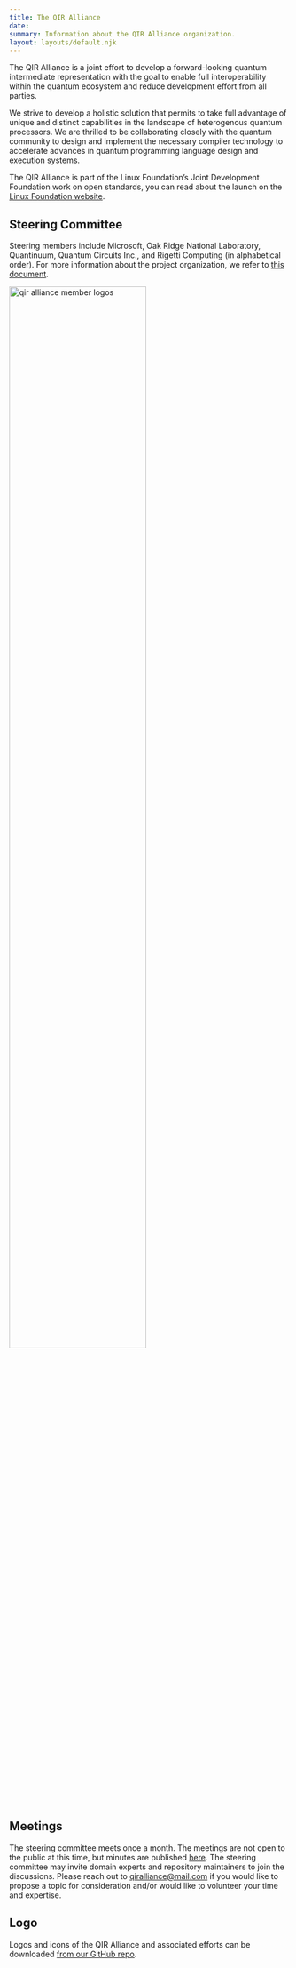 ```yaml
---
title: The QIR Alliance
date:
summary: Information about the QIR Alliance organization.
layout: layouts/default.njk
---
```


The QIR Alliance is a joint effort to develop a forward-looking quantum intermediate representation with the goal to enable full interoperability within the quantum ecosystem and reduce development effort from all parties.

We strive to develop a holistic solution that permits to take full advantage of unique and distinct capabilities in the landscape of heterogenous quantum processors. We are thrilled to be collaborating closely with the quantum community to design and implement the necessary compiler technology to accelerate advances in quantum programming language design and execution systems.

<!-- markdown-link-check-disable-next-line -->
The QIR Alliance is part of the Linux Foundation’s Joint Development Foundation work on open standards, you can read about the launch on the [Linux Foundation website](https://linuxfoundation.org/press-release/new-quantum-intermediate-representation-alliance-serves-as-common-interface-for-quantum-computing-development/).

## Steering Committee

Steering members include Microsoft, Oak Ridge National Laboratory, Quantinuum, Quantum Circuits Inc., and Rigetti Computing (in alphabetical order). For more information about the project organization, we refer to [this document](https://github.com/qir-alliance/.github/blob/main/Project_Organization.md).

<p><img src="{{ '/img/logos.png' | url }}" alt="qir alliance member logos" width="70%"></p>

## Meetings

The steering committee meets once a month. The meetings are not open to the public at this time, but minutes are published [here](https://github.com/qir-alliance/.github/tree/main/minutes). The steering committee may invite domain experts and repository maintainers to join the discussions. Please reach out to [qiralliance@mail.com](mailto:qiralliance@mail.com) if you would like to propose a topic for consideration and/or would like to volunteer your time and expertise.

## Logo

Logos and icons of the QIR Alliance and associated efforts can be downloaded [from our GitHub repo](https://github.com/qir-alliance/.github/tree/main/logo).
